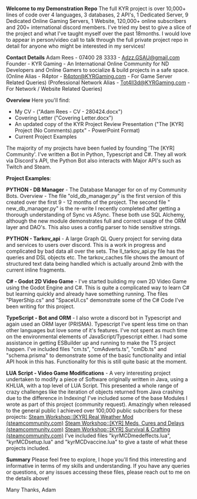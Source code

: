 **Welcome to my Demonstration Repo**
The full KYR project is over 10,000+ lines of code over 4 languages, 3 databases, 2 API's, 1 Dedicated Server, 9 Dedicated Online Gaming Servers, 1 Website, 120,000+ online subscribers and 200+ international discord members. I've tried my best to give a slice of the project and what I've taught myself over the past 18months. I would love to appear in person/video call to talk through the full private project repo in detail for anyone who might be interested in my services!

**Contact Details**
Adam Rees - 07400 28 3333 - Adzz.GSAU@gmail.com
Founder - KYR Gaming - An International Online Community for ND Developers and Online Gamers to socialize & build projects in a safe space.
(Online Alias - R4ptor - R4ptor@KYRGaming.com - For Game Server Related Queries)
(Professional Network Alias - Tot4ll3d@KYRGaming.com - For Network / Website Related Queries)

**Overview**
Here you'll find:

- My CV - ("Adam Rees - CV - 280424.docx")
- Covering Letter ("Covering Letter.docx")
- An updated copy of the KYR Project Review Presentation ("The [KYR] Project (No Comments).pptx" - PowerPoint Format)
- Current Project Examples

The majority of my projects have been fueled by founding 'The [KYR] Community'. I've written a Bot in Python, Typescript and C#. They all work via Discord's API, the Python Bot also interacts with Major API's such as Twitch and Steam.

**Project Examples**:

**PYTHON - DB Manager** - The Database Manager for on of my Community Bots.
Overview - The file "old_db_manager.py" is the first version of this created over the first 9 - 12 months of the project. The second file " new_db_manager.py" is the re-write I recently completed after getting a thorough understanding of Sync vs ASync. These both use SQL Alchemy, although the new module demonstrates full and correct usage of the ORM layer and DAO's. This also uses a config parser to hide sensitive strings.

**PYTHON - Tarkov_api** - A large Graph QL Query project for serving data and services to users over discord. This is a work in progress and complicated by bad data all over the sets. The ll_tarkov_api.py file has the queries and DSL objects etc. The tarkov_caches file shows the amount of structured text data being handled which is actually around 2mb with the current inline fragments.

**C# - Godot 2D Video Game** - I've started building my own 2D Video Game using the Godot Engine and C#. This is quite a complicated way to learn C# but learning quickly and already have something running. The files "PlayerShip.cs" and "SpaceUI.cs" demonstrate some of the C# Code I've been writing for this project.

**TypeScript - Bot and ORM** - I also wrote a discord bot in Typescript and again used an ORM layer (PRISMA). Typescript I've spent less time on than other languages but love some of it's features. I've not spent as much time on the environmental elements of JavaScript/Typescript either. I had some assistance in getting ESBuilder up and running to make the TS project happen. I've included files "cm.ts", "cmAdverts.ts", "cmDb.ts" and "schema.prisma" to demonstrate some of the basic functionality and intial API hook in this has. Functionality for this is still quite basic at the moment.

**LUA Script - Video Game Modifications** - A very interesting project undertaken to modify a piece of Software originally written in Java, using a KHLUA, with a top level of LUA Script. This presented a whole range of crazy challenges like the iteration of objects returned from Java crashing due to the difference in Indexing! I've included some of the base Modules I wrote as part of this project (community request). 
Amazingly when released to the general public I achieved over 100,000 public subcribers for these projects:
[Steam Workshop::\[KYR\] Real Weather Mod (steamcommunity.com)](https://steamcommunity.com/sharedfiles/filedetails/?id=3051276857)
[Steam Workshop::\[KYR\] Meds, Cures and Delays (steamcommunity.com)](https://steamcommunity.com/sharedfiles/filedetails/?id=3029240588)
[Steam Workshop::\[KYR\] Survival & Crafting (steamcommunity.com)](https://steamcommunity.com/sharedfiles/filedetails/?id=2935985690)
I've included files "kyrMCDmedeffects.lua", "kyrMCDsetup.lua" and "kyrMCDvaccine.lua" to give a taste of what these projects included.


**Summary**
Please feel free to explore, I hope you'll find this interesting and informative in terms of my skills and understanding. If you have any queries or questions, or any issues accessing these files, please reach out to me on the details above!

Many Thanks,
Adam